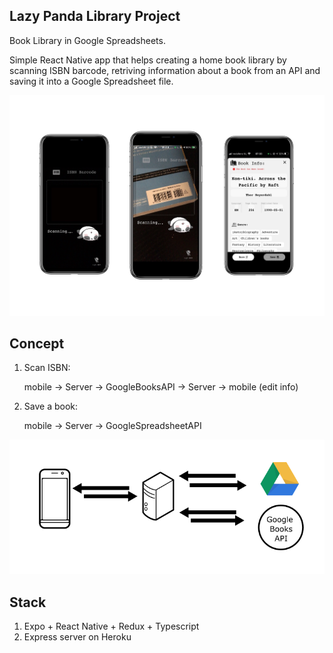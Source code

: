 ## Lazy Panda Library Project
Book Library in Google Spreadsheets.

Simple React Native app that helps creating a home book library by scanning ISBN barcode, retriving information about a book from an API and saving it into a Google Spreadsheet file.  

![Employee data](/images/mockup.jpg?raw=true "mockup1")

## Concept

1. Scan ISBN: 
    
    mobile -> Server -> GoogleBooksAPI -> Server -> mobile (edit info)
2. Save a book: 

    mobile -> Server -> GoogleSpreadsheetAPI

![Employee data](/images/image.png?raw=true "concept")

## Stack
1. Expo + React Native + Redux + Typescript
2. Express server on Heroku